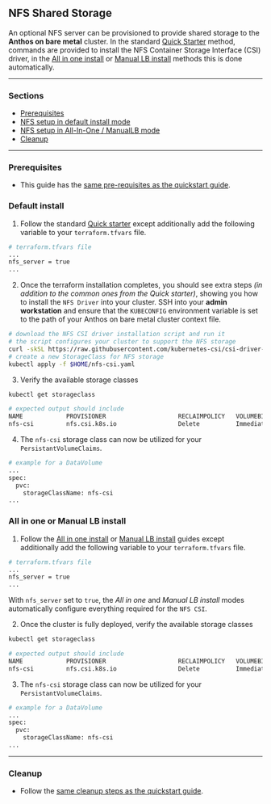 ## NFS Shared Storage

An optional NFS server can be provisioned to provide shared storage to the **Anthos on bare metal** cluster.  In the standard [Quick Starter](quickstart.md) method, commands are provided to install the NFS Container Storage Interface (CSI) driver, in the [All in one install](one_click_install.md) or [Manual LB install](manuallb_install.md) methods this is done automatically.

---
### Sections
  - [Prerequisites](#prerequisites)
  - [NFS setup in default install mode](#default-install)
  - [NFS setup in All-In-One / ManualLB mode](#all-in-one-or-manual-lb-install)
  - [Cleanup](#cleanup)
---
### Prerequisites
- This guide has the [same pre-requisites as the quickstart guide](/anthos-bm-gcp-terraform/README.md#pre-requisites).

### Default install

1. Follow the standard [Quick starter](quickstart.md) except additionally add the following variable to your `terraform.tfvars` file.
```sh
# terraform.tfvars file
...
nfs_server = true
...
```

2. Once the terraform installation completes, you should see extra steps _(in addition to the common ones from the Quick starter)_, showing you how to install the `NFS Driver` into your cluster.
SSH into your **admin workstation** and ensure that the `KUBECONFIG` environment variable is set to the path of your Anthos on bare metal cluster context file.
```sh
# download the NFS CSI driver installation script and run it
# the script configures your cluster to support the NFS storage
curl -skSL https://raw.githubusercontent.com/kubernetes-csi/csi-driver-nfs/v3.1.0/deploy/install-driver.sh | bash -s v3.1.0 --
# create a new StorageClass for NFS storage
kubectl apply -f $HOME/nfs-csi.yaml
```

3. Verify the available storage classes
```sh
kubectl get storageclass

# expected output should include
NAME            PROVISIONER                    RECLAIMPOLICY   VOLUMEBINDINGMODE      ALLOWVOLUMEEXPANSION   AGE
nfs-csi         nfs.csi.k8s.io                 Delete          Immediate              false                  5m
```

4. The `nfs-csi` storage class can now be utilized for your `PersistantVolumeClaims`.
```sh
# example for a DataVolume
...
spec:
  pvc:
    storageClassName: nfs-csi
...
```

### All in one or Manual LB install

1. Follow the [All in one install](one_click_install.md) or [Manual LB install](manuallb_install.md) guides except additionally add the following variable to your `terraform.tfvars` file.
```sh
# terraform.tfvars file
...
nfs_server = true
...
```

With `nfs_server` set to `true`, the *All in one* and *Manual LB install* modes automatically configure everything required for the `NFS CSI`.

2. Once the cluster is fully deployed, verify the available storage classes
```sh
kubectl get storageclass

# expected output should include
NAME            PROVISIONER                    RECLAIMPOLICY   VOLUMEBINDINGMODE      ALLOWVOLUMEEXPANSION   AGE
nfs-csi         nfs.csi.k8s.io                 Delete          Immediate              false                  5m
```

3. The `nfs-csi` storage class can now be utilized for your `PersistantVolumeClaims`.
```sh
# example for a DataVolume
...
spec:
  pvc:
    storageClassName: nfs-csi
...
```

---
### Cleanup

- Follow the [same cleanup steps as the quickstart guide](quickstart.md#cleanup).
